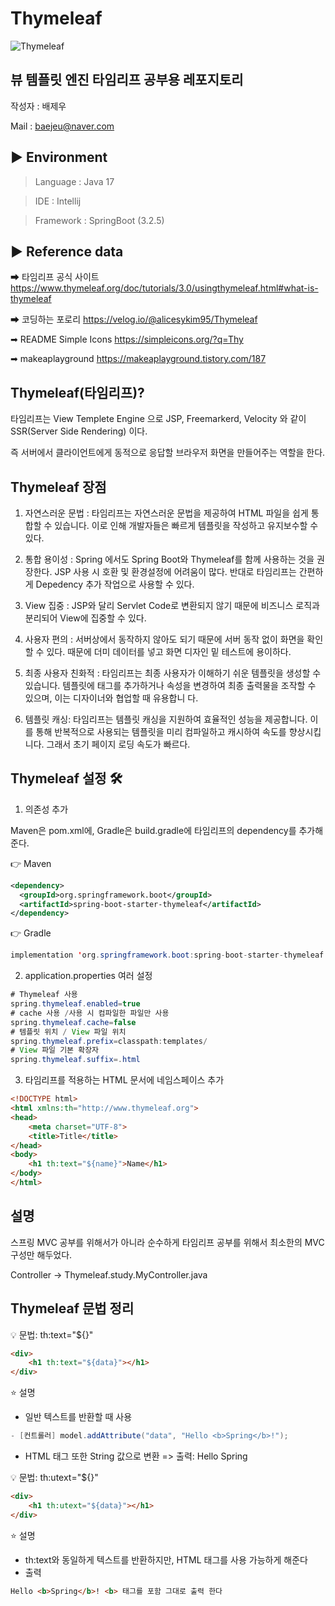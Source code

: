 
# Thymeleaf

![Thymeleaf](https://img.shields.io/badge/-Thymeleaf-005F0F?style=flat-square&logo=Thymeleaf&logoColor=white)


## 뷰 템플릿 엔진 타임리프 공부용 레포지토리 

작성자 : 배제우 

Mail   : baejeu@naver.com

## ▶ Environment 

> Language : Java 17

> IDE : Intellij

> Framework : SpringBoot (3.2.5)

 
 ## ▶ Reference data
 
 ➡ 타임리프 공식 사이트 https://www.thymeleaf.org/doc/tutorials/3.0/usingthymeleaf.html#what-is-thymeleaf
 
 ➡ 코딩하는 포로리 https://velog.io/@alicesykim95/Thymeleaf 
 
 ➡ README Simple Icons https://simpleicons.org/?q=Thy 
 
 ➡ makeaplayground https://makeaplayground.tistory.com/187
 
 ## Thymeleaf(타임리프)?

 타임리프는 View Templete Engine 으로 JSP, Freemarkerd, Velocity 와 같이 SSR(Server Side Rendering) 이다. 
 
 즉 서버에서 클라이언트에게 동적으로 응답할 브라우저 화면을 만들어주는 역할을 한다.


## Thymeleaf 장점 

1. 자연스러운 문법 : 타임리프는 자연스러운 문법을 제공하여 HTML 파일을 쉽게 통합할 수 있습니다. 이로 인해 개발자들은 빠르게 템플릿을 작성하고 유지보수할 수 있다.

2. 통합 용이성 : Spring 에서도 Spring Boot와 Thymeleaf를 함께 사용하는 것을 권장한다. JSP 사용 시 호환 및 환경설정에 어려움이 많다.
   반대로 타임리프는 간편하게 Depedency 추가 작업으로 사용할 수 있다.

3. View 집중 : JSP와 달리 Servlet Code로 변환되지 않기 때문에 비즈니스 로직과 분리되어 View에 집중할 수 있다.

4. 사용자 편의 : 서버상에서 동작하지 않아도 되기 때문에 서버 동작 없이 화면을 확인할 수 있다. 때문에 더미 데이터를 넣고 화면 디자인 밑 테스트에 용이하다.

5. 최종 사용자 친화적 : 타임리프는 최종 사용자가 이해하기 쉬운 템플릿을 생성할 수 있습니다. 템플릿에 태그를 추가하거나 속성을 변경하여 최종 출력물을 조작할 수 있으며, 이는 디자이너와 협업할 때 유용합니 
   다.

6. 템플릿 캐싱: 타임리프는 템플릿 캐싱을 지원하여 효율적인 성능을 제공합니다. 이를 통해 반복적으로 사용되는 템플릿을 미리 컴파일하고 캐시하여 속도를 향상시킵니다.
   그래서 초기 페이지 로딩 속도가 빠르다.

## Thymeleaf 설정 🛠️ 

1) 의존성 추가

Maven은 pom.xml에, Gradle은 build.gradle에 타임리프의 dependency를 추가해준다.

👉 Maven
```xml
<dependency>
  <groupId>org.springframework.boot</groupId>
  <artifactId>spring-boot-starter-thymeleaf</artifactId>
</dependency>
```
👉 Gradle
```java
implementation 'org.springframework.boot:spring-boot-starter-thymeleaf'
```

2) application.properties 여러 설정
   
```java
# Thymeleaf 사용
spring.thymeleaf.enabled=true
# cache 사용 /사용 시 컴파일한 파일만 사용 
spring.thymeleaf.cache=false
# 템플릿 위치 / View 파일 위치 
spring.thymeleaf.prefix=classpath:templates/
# View 파일 기본 확장자
spring.thymeleaf.suffix=.html
```   
3) 타임리프를 적용하는 HTML 문서에 네임스페이스 추가 

```HTML
<!DOCTYPE html>
<html xmlns:th="http://www.thymeleaf.org">
<head>
    <meta charset="UTF-8">
    <title>Title</title>
</head>
<body>
    <h1 th:text="${name}">Name</h1>
</body>
</html>
```

## 설명 

스프링 MVC 공부를 위해서가 아니라 순수하게 타임리프 공부를 위해서 최소한의 MVC 구성만 해두었다.

Controller -> Thymeleaf.study.MyController.java



## Thymeleaf 문법 정리 

💡 문법: th:text="${}"
```HTML
<div>
    <h1 th:text="${data}"></h1>
</div>
```
⭐️ 설명
- 일반 텍스트를 반환할 때 사용
```java
- [컨트롤러] model.addAttribute("data", "Hello <b>Spring</b>!");
```
- HTML 태그 또한 String 값으로 변환 => 출력: Hello Spring  


💡 문법: th:utext="${}"
```HTML
<div>
    <h1 th:utext="${data}"></h1>
</div>
```
⭐️ 설명
- th:text와 동일하게 텍스트를 반환하지만, HTML 태그를 사용 가능하게 해준다
- 출력
```HTML
Hello <b>Spring</b>! <b> 태그를 포함 그대로 출력 한다 
```

 
